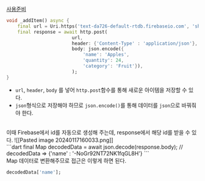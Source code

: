 [사용준비](/Flutter/https(Firebase%20RealTimeDatabase)/사용준비.md)
```dart
void _addItem() async {
	final url = Uri.https('text-da726-default-rtdb.firebaseio.com', 'shopping-list.json');
	final response = await http.post(
						url, 
						header: {'Content-Type' : 'application/json'}, 
						body: json.encode({
							'name': 'Apples', 
							'quantity': 24, 
							'category': 'Fruit'}),
						);
}
```
- `url`, `header`, `body` 를 넣어 `http.post`함수를 통해 새로운 아이템을 저장할 수 있다.
- `json`형식으로 저장해야 하므로 `json.encode()`를 통해 데이터를 `json`으로 바꿔줘야 한다.
<br>
이때 Firebase에서 id를 자동으로 생성해 주는데, response에서 해당 id를 받을 수 있다.
![[Pasted image 20240117160033.png]]
<br>
```dart
final Map<String, dynamic> decodedData = await json.decode(response.body);
						// decodedData => {'name' : '-NoGr92NT72NK1fqGL8H'}
```
<br>
Map 데이터로 변환해주므로 접근은 이렇게 하면 된다.

```dart
decodedData['name'];
```